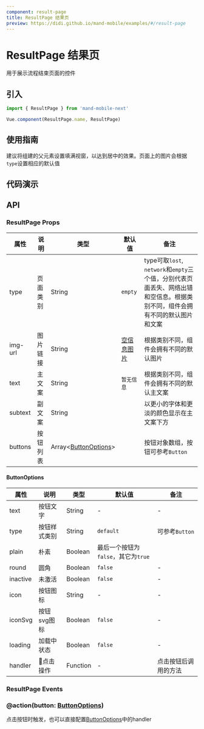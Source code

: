 ```yaml
---
component: result-page
title: ResultPage 结果页
preview: https://didi.github.io/mand-mobile/examples/#/result-page
---
```


# ResultPage 结果页

用于展示流程结束页面的控件

## 引入

```javascript
import { ResultPage } from 'mand-mobile-next'

Vue.component(ResultPage.name, ResultPage)
```

## 使用指南

建议将组建的父元素设置填满视窗，以达到居中的效果。页面上的图片会根据`type`设置相应的默认值

## 代码演示

<demo-wrapper
  src="src/packages/result-page/demo"
  :demos="demos"
/>

<script setup>
const demos = import.meta.globEager('../../../src/packages/result-page/demo/demo*.vue')
</script>

## API

### ResultPage Props
|属性 | 说明 | 类型 | 默认值 | 备注|
|----|-----|------|------|------|
|type | 页面类别 | String | `empty` | type可取`lost`, `network`和`empty`三个值，分别代表页面丢失、网络出错和空信息。根据类别不同，组件会拥有不同的默认图片和文案|
|img-url | 图片链接 | String | [空信息图片](http://manhattan.didistatic.com/static/manhattan/mand-mobile/result-page/2.1/empty.png) | 根据类别不同，组件会拥有不同的默认图片 |
|text | 主文案 | String | `暂无信息` | 根据类别不同，组件会拥有不同的默认主文案 |
|subtext | 副文案 | String |  | 以更小的字体和更淡的颜色显示在主文案下方 |
|buttons | 按钮列表 | Array\<[ButtonOptions](#buttonoptions)\> |  | 按钮对象数组，按钮可参考`Button`|

#### ButtonOptions
|属性 | 说明 | 类型 | 默认值 | 备注|
|----|-----|------|------|------|
|text | 按钮文字 | String | - | - |
|type | 按钮样式类别 | String | `default` | 可参考`Button` |
|plain |朴素|Boolean|最后一个按钮为`false`，其它为`true`|
|round |圆角|Boolean|`false`|-|
|inactive |未激活|Boolean|`false`|-|
|icon |按钮图标|String|-|-|
|iconSvg |按钮svg图标|Boolean|`false`|-|
|loading |加载中状态|Boolean|`false`|-|
|handler | 点击操作 | Function | - | 点击按钮后调用的方法 |

### ResultPage Events

### @action(button: [ButtonOptions](#buttonoptions))
点击按钮时触发，也可以直接配置[ButtonOptions](#buttonoptions)中的handler
